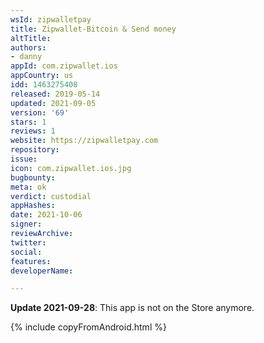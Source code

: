 ```yaml
---
wsId: zipwalletpay
title: Zipwallet-Bitcoin & Send money
altTitle: 
authors:
- danny
appId: com.zipwallet.ios
appCountry: us
idd: 1463275408
released: 2019-05-14
updated: 2021-09-05
version: '69'
stars: 1
reviews: 1
website: https://zipwalletpay.com
repository: 
issue: 
icon: com.zipwallet.ios.jpg
bugbounty: 
meta: ok
verdict: custodial
appHashes: 
date: 2021-10-06
signer: 
reviewArchive: 
twitter: 
social: 
features: 
developerName: 

---
```


**Update 2021-09-28**: This app is not on the Store anymore.

{% include copyFromAndroid.html %}
